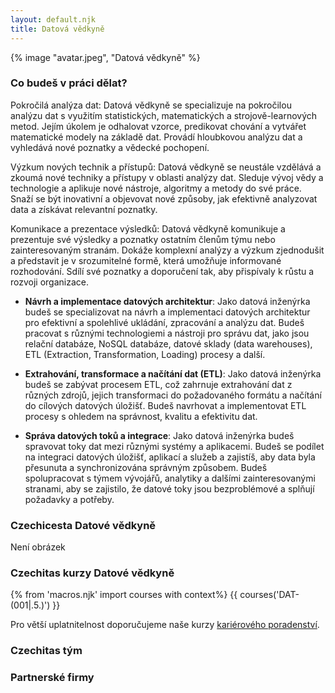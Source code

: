 ```yaml
---
layout: default.njk
title: Datová vědkyně
---
```

{% image "avatar.jpeg", "Datová vědkyně" %}

### Co budeš v práci dělat?
Pokročilá analýza dat: Datová vědkyně se specializuje na pokročilou analýzu dat s využitím statistických, matematických a strojově-learnových metod. Jejím úkolem je odhalovat vzorce, predikovat chování a vytvářet matematické modely na základě dat. Provádí hloubkovou analýzu dat a vyhledává nové poznatky a vědecké pochopení.

Výzkum nových technik a přístupů: Datová vědkyně se neustále vzdělává a zkoumá nové techniky a přístupy v oblasti analýzy dat. Sleduje vývoj vědy a technologie a aplikuje nové nástroje, algoritmy a metody do své práce. Snaží se být inovativní a objevovat nové způsoby, jak efektivně analyzovat data a získávat relevantní poznatky.

Komunikace a prezentace výsledků: Datová vědkyně komunikuje a prezentuje své výsledky a poznatky ostatním členům týmu nebo zainteresovaným stranám. Dokáže komplexní analýzy a výzkum zjednodušit a představit je v srozumitelné formě, která umožňuje informované rozhodování. Sdílí své poznatky a doporučení tak, aby přispívaly k růstu a rozvoji organizace.


- **Návrh a implementace datových architektur**: Jako datová inženýrka budeš se specializovat na návrh a implementaci datových architektur pro efektivní a spolehlivé ukládání, zpracování a analýzu dat. Budeš pracovat s různými technologiemi a nástroji pro správu dat, jako jsou relační databáze, NoSQL databáze, datové sklady (data warehouses), ETL (Extraction, Transformation, Loading) procesy a další.

- **Extrahování, transformace a načítání dat (ETL)**: Jako datová inženýrka budeš se zabývat procesem ETL, což zahrnuje extrahování dat z různých zdrojů, jejich transformaci do požadovaného formátu a načítání do cílových datových úložišť. Budeš navrhovat a implementovat ETL procesy s ohledem na správnost, kvalitu a efektivitu dat.

- **Správa datových toků a integrace**: Jako datová inženýrka budeš spravovat toky dat mezi různými systémy a aplikacemi. Budeš se podílet na integraci datových úložišť, aplikací a služeb a zajistíš, aby data byla přesunuta a synchronizována správným způsobem. Budeš spolupracovat s týmem vývojářů, analytiky a dalšími zainteresovanými stranami, aby se zajistilo, že datové toky jsou bezproblémové a splňují požadavky a potřeby.

### Czechicesta Datové vědkyně
Není obrázek

### Czechitas kurzy Datové vědkyně
{% from 'macros.njk' import courses with context%}
{{ courses('DAT-(001|.5.)') }}

Pro větší uplatnitelnost doporučujeme naše kurzy [kariérového poradenství](/it-v-praxi/karierove-poradenstvi/).

### Czechitas tým

### Partnerské firmy